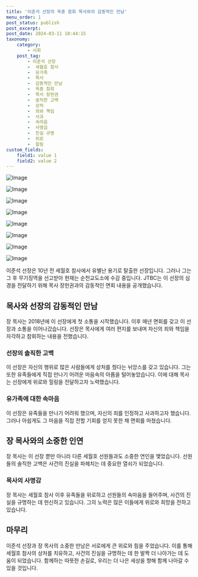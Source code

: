 ```yaml
---
title: '이준석 선장의 옥중 참회 목사와의 감동적인 만남'
menu_order: 1
post_status: publish
post_excerpt: 
post_date: 2024-03-11 18:44:15
taxonomy:
    category:
        - 사회
    post_tag:
        - 이준석 선장
        -  세월호 참사
        -  유가족
        -  목사
        -  감동적인 만남
        -  옥중 참회
        -  목사 장헌권
        -  솔직한 고백
        -  상처
        -  죄와 책임
        -  사과
        -  속마음
        -  사명감
        -  진실 규명
        -  위로
        -  힐링
custom_fields:
    field1: value 1
    field2: value 2
---
```


![Image](https://imgnews.pstatic.net/image/437/2024/03/11/0000383154_001_20240311110107572.jpg?type=w647)

![Image](https://imgnews.pstatic.net/image/437/2024/03/11/0000383154_002_20240311110107613.jpg?type=w647)

![Image](https://imgnews.pstatic.net/image/437/2024/03/11/0000383154_003_20240311110107652.jpg?type=w647)

![Image](https://imgnews.pstatic.net/image/437/2024/03/11/0000383154_004_20240311110107692.jpg?type=w647)

![Image](https://imgnews.pstatic.net/image/437/2024/03/11/0000383154_005_20240311110107730.jpg?type=w647)

![Image](https://imgnews.pstatic.net/image/437/2024/03/11/0000383154_006_20240311110107773.jpg?type=w647)

![Image](https://imgnews.pstatic.net/image/437/2024/03/11/0000383154_007_20240311110107811.jpg?type=w647)

![Image](https://imgnews.pstatic.net/image/437/2024/03/11/0000383154_008_20240311110107851.jpg?type=w647)

이준석 선장은 10년 전 세월호 참사에서 유별난 용기로 탈출한 선장입니다. 그러나 그는 그 후 무기징역을 선고받아 현재는 순천교도소에 수감 중입니다. JTBC는 이 선장의 심경을 전달하기 위해 목사 장헌권과의 감동적인 면회 내용을 공개했습니다.
## 목사와 선장의 감동적인 만남
장 목사는 2018년에 이 선장에게 첫 소통을 시작했습니다. 이후 매년 면회를 갖고 이 선장과 소통을 이어나갔습니다. 선장은 목사에게 여러 편지를 보내며 자신의 죄와 책임을 자각하고 참회하는 내용을 전했습니다.
### 선장의 솔직한 고백
이 선장은 자신의 행위로 많은 사람들에게 상처를 줬다는 뉘앙스를 갖고 있습니다. 그는 또한 유족들에게 직접 만나기 어려운 마음속의 아픔을 털어놓았습니다. 이에 대해 목사는 선장에게 위로와 힐링을 전달하고자 노력했습니다.
### 유가족에 대한 속마음
이 선장은 유족들을 만나기 어려워 했으며, 자신의 죄를 인정하고 사과하고자 했습니다. 그러나 아쉽게도 그 마음을 직접 전할 기회를 얻지 못한 채 면회를 마쳤습니다.
## 장 목사와의 소중한 인연
장 목사는 이 선장 뿐만 아니라 다른 세월호 선원들과도 소중한 연인을 맺었습니다. 선원들의 솔직한 고백은 사건의 진실을 파헤치는 데 중요한 열쇠가 되었습니다.
### 목사의 사명감
장 목사는 세월호 참사 이후 유족들을 위로하고 선원들의 속마음을 들어주며, 사건의 진실을 규명하는 데 헌신하고 있습니다. 그의 노력은 많은 이들에게 위로와 희망을 전하고 있습니다.
## 마무리
이준석 선장과 장 목사의 소중한 만남은 서로에게 큰 위로와 힘을 주었습니다. 이를 통해 세월호 참사의 상처를 치유하고, 사건의 진실을 규명하는 데 한 발짝 더 나아가는 데 도움이 되었습니다. 함께하는 따뜻한 손길로, 우리는 더 나은 세상을 향해 함께 나아갈 수 있을 것입니다.
